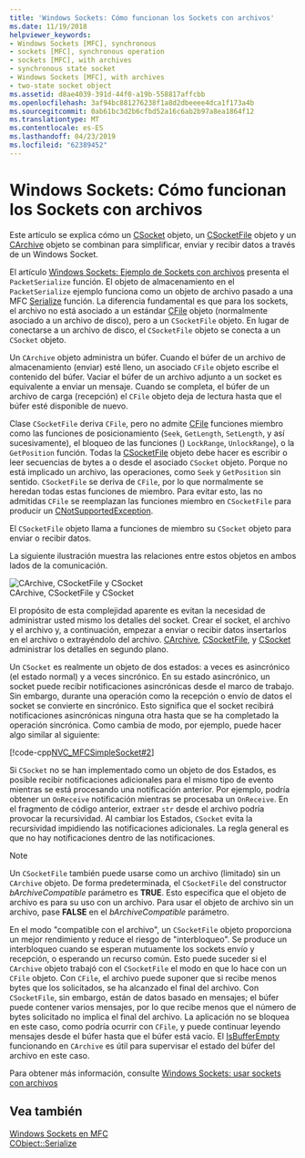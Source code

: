 ```yaml
---
title: 'Windows Sockets: Cómo funcionan los Sockets con archivos'
ms.date: 11/19/2018
helpviewer_keywords:
- Windows Sockets [MFC], synchronous
- sockets [MFC], synchronous operation
- sockets [MFC], with archives
- synchronous state socket
- Windows Sockets [MFC], with archives
- two-state socket object
ms.assetid: d8ae4039-391d-44f0-a19b-558817affcbb
ms.openlocfilehash: 3af94bc881276238f1a8d2dbeeee4dca1f173a4b
ms.sourcegitcommit: 0ab61bc3d2b6cfbd52a16c6ab2b97a8ea1864f12
ms.translationtype: MT
ms.contentlocale: es-ES
ms.lasthandoff: 04/23/2019
ms.locfileid: "62389452"
---
```

# <a name="windows-sockets-how-sockets-with-archives-work"></a>Windows Sockets: Cómo funcionan los Sockets con archivos

Este artículo se explica cómo un [CSocket](../mfc/reference/csocket-class.md) objeto, un [CSocketFile](../mfc/reference/csocketfile-class.md) objeto y un [CArchive](../mfc/reference/carchive-class.md) objeto se combinan para simplificar, enviar y recibir datos a través de un Windows Socket.

El artículo [Windows Sockets: Ejemplo de Sockets con archivos](../mfc/windows-sockets-example-of-sockets-using-archives.md) presenta el `PacketSerialize` función. El objeto de almacenamiento en el `PacketSerialize` ejemplo funciona como un objeto de archivo pasado a una MFC [Serialize](../mfc/reference/cobject-class.md#serialize) función. La diferencia fundamental es que para los sockets, el archivo no está asociado a un estándar [CFile](../mfc/reference/cfile-class.md) objeto (normalmente asociado a un archivo de disco), pero a un `CSocketFile` objeto. En lugar de conectarse a un archivo de disco, el `CSocketFile` objeto se conecta a un `CSocket` objeto.

Un `CArchive` objeto administra un búfer. Cuando el búfer de un archivo de almacenamiento (enviar) esté lleno, un asociado `CFile` objeto escribe el contenido del búfer. Vaciar el búfer de un archivo adjunto a un socket es equivalente a enviar un mensaje. Cuando se completa, el búfer de un archivo de carga (recepción) el `CFile` objeto deja de lectura hasta que el búfer esté disponible de nuevo.

Clase `CSocketFile` deriva `CFile`, pero no admite [CFile](../mfc/reference/cfile-class.md) funciones miembro como las funciones de posicionamiento (`Seek`, `GetLength`, `SetLength`, y así sucesivamente), el bloqueo de las funciones () `LockRange`, `UnlockRange`), o la `GetPosition` función. Todas la [CSocketFile](../mfc/reference/csocketfile-class.md) objeto debe hacer es escribir o leer secuencias de bytes a o desde el asociado `CSocket` objeto. Porque no está implicado un archivo, las operaciones, como `Seek` y `GetPosition` sin sentido. `CSocketFile` se deriva de `CFile`, por lo que normalmente se heredan todas estas funciones de miembro. Para evitar esto, las no admitidas `CFile` se reemplazan las funciones miembro en `CSocketFile` para producir un [CNotSupportedException](../mfc/reference/cnotsupportedexception-class.md).

El `CSocketFile` objeto llama a funciones de miembro su `CSocket` objeto para enviar o recibir datos.

La siguiente ilustración muestra las relaciones entre estos objetos en ambos lados de la comunicación.

![CArchive, CSocketFile y CSocket](../mfc/media/vc38ia1.gif "CArchive, CSocketFile y CSocket") <br/>
CArchive, CSocketFile y CSocket

El propósito de esta complejidad aparente es evitan la necesidad de administrar usted mismo los detalles del socket. Crear el socket, el archivo y el archivo y, a continuación, empezar a enviar o recibir datos insertarlos en el archivo o extrayéndolo del archivo. [CArchive](../mfc/reference/carchive-class.md), [CSocketFile](../mfc/reference/csocketfile-class.md), y [CSocket](../mfc/reference/csocket-class.md) administrar los detalles en segundo plano.

Un `CSocket` es realmente un objeto de dos estados: a veces es asincrónico (el estado normal) y a veces sincrónico. En su estado asincrónico, un socket puede recibir notificaciones asincrónicas desde el marco de trabajo. Sin embargo, durante una operación como la recepción o envío de datos el socket se convierte en sincrónico. Esto significa que el socket recibirá notificaciones asincrónicas ninguna otra hasta que se ha completado la operación sincrónica. Como cambia de modo, por ejemplo, puede hacer algo similar al siguiente:

[!code-cpp[NVC_MFCSimpleSocket#2](../mfc/codesnippet/cpp/windows-sockets-how-sockets-with-archives-work_1.cpp)]

Si `CSocket` no se han implementado como un objeto de dos Estados, es posible recibir notificaciones adicionales para el mismo tipo de evento mientras se está procesando una notificación anterior. Por ejemplo, podría obtener un `OnReceive` notificación mientras se procesaba un `OnReceive`. En el fragmento de código anterior, extraer `str` desde el archivo podría provocar la recursividad. Al cambiar los Estados, `CSocket` evita la recursividad impidiendo las notificaciones adicionales. La regla general es que no hay notificaciones dentro de las notificaciones.

> [!NOTE]
> Un `CSocketFile` también puede usarse como un archivo (limitado) sin un `CArchive` objeto. De forma predeterminada, el `CSocketFile` del constructor *bArchiveCompatible* parámetro es **TRUE**. Esto especifica que el objeto de archivo es para su uso con un archivo. Para usar el objeto de archivo sin un archivo, pase **FALSE** en el *bArchiveCompatible* parámetro.

En el modo "compatible con el archivo", un `CSocketFile` objeto proporciona un mejor rendimiento y reduce el riesgo de "interbloqueo". Se produce un interbloqueo cuando se esperan mutuamente los sockets envío y recepción, o esperando un recurso común. Esto puede suceder si el `CArchive` objeto trabajó con el `CSocketFile` el modo en que lo hace con un `CFile` objeto. Con `CFile`, el archivo puede suponer que si recibe menos bytes que los solicitados, se ha alcanzado el final del archivo. Con `CSocketFile`, sin embargo, están de datos basado en mensajes; el búfer puede contener varios mensajes, por lo que recibe menos que el número de bytes solicitado no implica el final del archivo. La aplicación no se bloquea en este caso, como podría ocurrir con `CFile`, y puede continuar leyendo mensajes desde el búfer hasta que el búfer está vacío. El [IsBufferEmpty](../mfc/reference/carchive-class.md#isbufferempty) funcionando en `CArchive` es útil para supervisar el estado del búfer del archivo en este caso.

Para obtener más información, consulte [Windows Sockets: usar sockets con archivos](../mfc/windows-sockets-using-sockets-with-archives.md)

## <a name="see-also"></a>Vea también

[Windows Sockets en MFC](../mfc/windows-sockets-in-mfc.md)<br/>
[CObject::Serialize](../mfc/reference/cobject-class.md#serialize)
